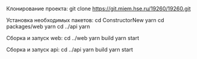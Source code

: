 Клонирование проекта:
git clone https://git.miem.hse.ru/19260/19260.git

Установка необходимых пакетов:
cd ConstructorNew
yarn
cd packages/web
yarn
cd ../api
yarn

Сборка и запуск web:
cd ../web
yarn build
yarn start

Сборка и запуск api:
cd ../api
yarn build
yarn start

